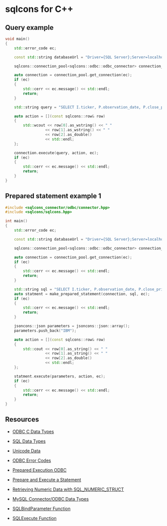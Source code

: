 # sqlcons for C++

## Query example

```c++
void main()
{
    std::error_code ec;

    const std::string databaseUrl = "Driver={SQL Server};Server=localhost;Database=RiskSnap;Trusted_Connection=Yes;";

    sqlcons::connection_pool<sqlcons::odbc::odbc_connector> connection_pool(databaseUrl,2);

    auto connection = connection_pool.get_connection(ec);
    if (ec)
    {
        std::cerr << ec.message() << std::endl;
        return;
    }

    std::string query = "SELECT I.ticker, P.observation_date, P.close_price FROM equity_price P JOIN equity I ON P.instrument_id = I.instrument_id WHERE I.ticker='IBM'";

    auto action = [](const sqlcons::row& row)
    {
        std::wcout << row[0].as_wstring() << " " 
                  << row[1].as_wstring() << " " 
                  << row[2].as_double()  
                  << std::endl;
    };

    connection.execute(query, action, ec);
    if (ec)
    {
        std::cerr << ec.message() << std::endl;
        return;
    }
} 
```

## Prepared statement example 1

```c++
#include <sqlcons_connector/odbc/connector.hpp>
#include <sqlcons/sqlcons.hpp>

int main()
{
    std::error_code ec;

    const std::string databaseUrl = "Driver={SQL Server};Server=localhost;Database=RiskSnap;Trusted_Connection=Yes;";

    sqlcons::connection_pool<sqlcons::odbc::odbc_connector> connection_pool(databaseUrl,2);

    auto connection = connection_pool.get_connection(ec);
    if (ec)
    {
        std::cerr << ec.message() << std::endl;
        return;
    }

    std::string sql = "SELECT I.ticker, P.observation_date, P.close_price FROM equity_price P JOIN equity I ON P.instrument_id = I.instrument_id WHERE I.ticker=?";
    auto statment = make_prepared_statement(connection, sql, ec);
    if (ec)
    {
        std::cerr << ec.message() << std::endl;
        return;
    }

    jsoncons::json parameters = jsoncons::json::array();
    parameters.push_back("IBM");

    auto action = [](const sqlcons::row& row)
    {
        std::cout << row[0].as_string() << " " 
                  << row[1].as_string() << " " 
                  << row[2].as_double()  
                  << std::endl;
    };

    statment.execute(parameters, action, ec);
    if (ec)
    {
        std::cerr << ec.message() << std::endl;
        return;
    }
} 
```

## Resources

- [ODBC C Data Types](https://docs.microsoft.com/en-us/sql/odbc/reference/appendixes/c-data-types)
- [SQL Data Types](https://docs.microsoft.com/en-us/sql/odbc/reference/appendixes/sql-data-types)
- [Unicode Data](https://docs.microsoft.com/en-us/sql/odbc/reference/develop-app/unicode-data)

- [ODBC Error Codes](https://docs.microsoft.com/en-us/sql/odbc/reference/appendixes/appendix-a-odbc-error-codes)
- [Prepared Execution ODBC](https://docs.microsoft.com/en-us/sql/odbc/reference/develop-app/prepared-execution-odbc)
- [Prepare and Execute a Statement](https://docs.microsoft.com/en-us/sql/relational-databases/native-client-odbc-how-to/execute-queries/prepare-and-execute-a-statement-odbc)
- [Retrieving Numeric Data with SQL_NUMERIC_STRUCT](https://support.microsoft.com/en-us/help/222831/howto-retrieving-numeric-data-with-sql-numeric-struct)
- [MySQL Connector/ODBC Data Types](https://dev.mysql.com/doc/connector-odbc/en/connector-odbc-reference-datatypes.html)

- [SQLBindParameter Function](https://docs.microsoft.com/en-us/sql/odbc/reference/syntax/sqlbindparameter-function)
- [SQLExecute Function](https://docs.microsoft.com/en-us/sql/odbc/reference/syntax/sqlexecute-function)





